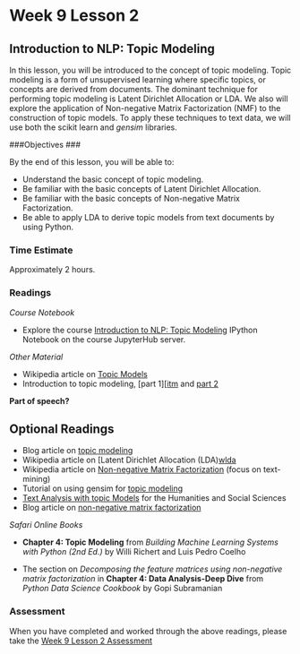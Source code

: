 # Week 9 Lesson 2 #
## Introduction to NLP: Topic Modeling ##

In this lesson, you will be introduced to the concept of topic modeling.
Topic modeling is a form of unsupervised learning where specific topics,
or concepts are derived from documents. The dominant technique for
performing topic modeling is Latent Dirichlet Allocation or LDA. We
also will explore the application of Non-negative Matrix Factorization
(NMF) to the construction of topic models. To apply these techniques to
text data, we will use both the scikit learn and _gensim_ libraries.

###Objectives ###

By the end of this lesson, you will be able to:

- Understand the basic concept of topic modeling.
- Be familiar with the basic concepts of Latent Dirichlet Allocation.
- Be familiar with the basic concepts of Non-negative Matrix Factorization.
- Be able to apply LDA to derive topic models from text documents by using Python.

### Time Estimate ###

Approximately 2 hours.

### Readings ####

_Course Notebook_

- Explore the course [Introduction to NLP: Topic Modeling][l2nb]
IPython Notebook on the course JupyterHub server.

_Other Material_

- Wikipedia article on [Topic Models][wtm] 
- Introduction to topic modeling, [part 1][[itm] and [part 2][itm-2]

**Part of speech?**

## Optional Readings ##

- Blog article on [topic modeling][botm]
- Wikipedia article on [Latent Dirichlet Allocation (LDA)[wlda] 
- Wikipedia article on [Non-negative Matrix Factorization][wnmf] (focus on text-mining)
- Tutorial on using gensim for [topic modeling][gtm] 
- [Text Analysis with topic Models][tatm] for the Humanities and Social Sciences
- Blog article on [non-negative matrix factorization][bnmf]

_Safari Online Books_

- **Chapter 4: Topic Modeling** from _Building Machine Learning Systems
with Python (2nd Ed.)_ by Willi Richert and Luis Pedro Coelho

- The section on _Decomposing the feature matrices using non-negative
matrix factorization_ in **Chapter 4: Data Analysis-Deep Dive** from
_Python Data Science Cookbook_ by Gopi Subramanian

### Assessment ###

When you have completed and worked through the above readings, please take the [Week 9 Lesson 2 Assessment][la]

[l2nb]: notebooks/intro2nlp-tm.ipynb
[la]: https://learn.illinois.edu/mod/quiz/

[wlda]: https://en.wikipedia.org/wiki/Latent_Dirichlet_allocation
[wtm]: https://en.wikipedia.org/wiki/Topic_model
[wnmf]: https://en.wikipedia.org/wiki/Non-negative_matrix_factorization

[itm]: http://journalofdigitalhumanities.org/2-1/topic-modeling-a-basic-introduction-by-megan-r-brett/
[itm-2]: http://journalofdigitalhumanities.org/2-1/topic-modeling-and-digital-humanities-by-david-m-blei/
[gtm]: http://radimrehurek.com/gensim/tut2.html
[tatm]: https://www.de.dariah.eu/tatom/index.html

[bnmf]: http://www.quuxlabs.com/blog/2010/09/matrix-factorization-a-simple-tutorial-and-implementation-in-python/

[botm]: https://www.oreilly.com/ideas/topic-models-past-present-and-future